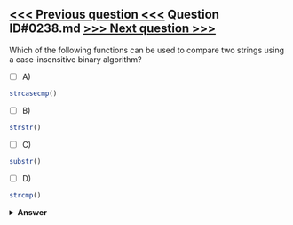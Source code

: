[<<< Previous question <<<](0237.md)   Question ID#0238.md   [>>> Next question >>>](0239.md)
---

Which of the following functions can be used to compare two strings using a case-insensitive binary algorithm?

- [ ] A)
```php
strcasecmp()
```

- [ ] B)
```php
strstr()
```

- [ ] C)
```php
substr()
```

- [ ] D)
```php
strcmp()
```


<details><summary><b>Answer</b></summary>
<p>
  Answer: <strong>A</strong>
</p>
</details>

